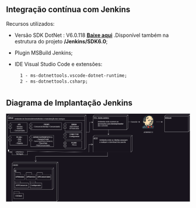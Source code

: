 ## Integração contínua com Jenkins

Recursos utilizados:
- Versão SDK DotNet : V6.0.118 [**Baixe aqui**](https://github.com/dotnet/core/blob/main/release-notes/6.0/6.0.18/6.0.118.md) .Disponível também na estrutura do projeto **/Jenkins/SDK6.0**;
- Plugin MSBuild Jenkins;
- IDE Visual Studio Code e extensões:

        1 - ms-dotnettools.vscode-dotnet-runtime; 
        2 - ms-dotnettools.csharp;


#
## Diagrama de Implantação Jenkins
![diagramaIpl](./images/cd-pleno.png)
#
